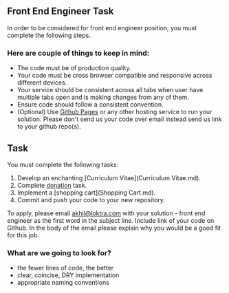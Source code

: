 ## Front End Engineer Task

In order to be considered for front end engineer position, you must complete the following steps.


### Here are couple of things to keep in mind:

* The code must be of production quality.
* Your code must be cross browser compatible and responsive across different devices.
* Your service should be consistent across all tabs when user have multiple tabs open and is making changes from any of them.
* Ensure code should follow a consistent convention.
* (Optional) Use [Github Pages](https://help.github.com/articles/what-is-github-pages/) or any other hosting service to run your solution. Please don't send us your code over email instead send us link to your github repo(s).


## Task

You must complete the following tasks:

1. Develop an enchanting [Curriculum Vitae](Curriculum Vitae.md).
2. Complete [donation](Donate.md) task.
3. Implement a [shopping cart](Shopping Cart.md).
4. Commit and push your code to your new repository.

To apply, please email akhil@loktra.com with your solution - front end engineer as the first word in the subject line. Include link of your code on Github. In the body of the email please explain why you would be a good fit for this job.


### What are we going to look for?

* the fewer lines of code, the better
* clear, coincise, DRY implementation
* appropriate naming conventions